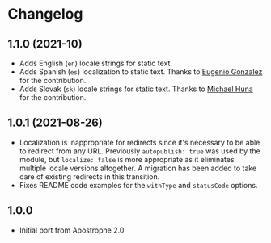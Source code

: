 # Changelog

## 1.1.0 (2021-10)

- Adds English (`en`) locale strings for static text.
- Adds Spanish (`es`) localization to static text. Thanks to [Eugenio Gonzalez](https://github.com/egonzalezg9) for the contribution.
- Adds Slovak (`sk`) locale strings for static text. Thanks to [Michael Huna](https://github.com/Miselrkba) for the contribution.


## 1.0.1 (2021-08-26)

- Localization is inappropriate for redirects since it's necessary to be able to redirect from any URL. Previously `autopublish: true` was used by the module, but `localize: false` is more appropriate as it eliminates multiple locale versions altogether. A migration has been added to take care of existing redirects in this transition.
- Fixes README code examples for the `withType` and `statusCode` options.

## 1.0.0
- Initial port from Apostrophe 2.0
